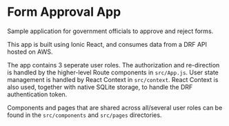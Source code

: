 # Form Approval App

Sample application for government officials to approve and reject forms.

This app is built using Ionic React, and consumes data from a DRF API hosted on AWS.


The app contains 3 seperate user roles. The authorization and re-direction is handled by the higher-level Route components in `src/App.js`. 
User state management is handled by React Context in `src/context`. React Context is also used, together with native SQLite storage, to handle the DRF authentication token.

Components and pages that are shared across all/several user roles can be found in the `src/components` and `src/pages` directories.



